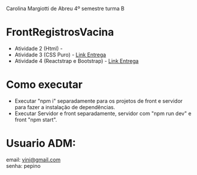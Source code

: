 Carolina Margiotti de Abreu 4º semestre turma B


# FrontRegistrosVacina
- Atividade 2 (Html) - 
- Atividade 3 (CSS Puro) - [Link Entrega](https://github.com/CarolinaMargiotti/FrontRegistrosVacina/releases/tag/CSS)
- Atividade 4 (Reactstrap e Bootstrap) - [Link Entrega](https://github.com/CarolinaMargiotti/FrontRegistrosVacina/releases/tag/Reactstrap%26Bootstrap)

# Como executar
- Executar "npm i" separadamente para os projetos de front e servidor para fazer a instalação de dependências.
- Executar Servidor e front separadamente, servidor com "npm run dev" e front "npm start".

# Usuario ADM:
email: vini@gmail.com \
senha: pepino
